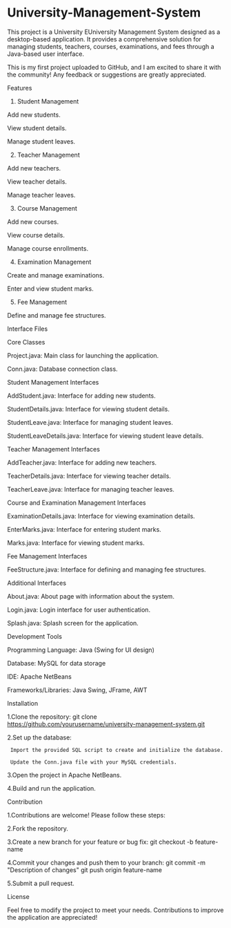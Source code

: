 # University-Management-System

This project is a University EUniversity Management System designed as a desktop-based application. It provides a comprehensive solution for managing students, teachers, courses, examinations, and fees through a Java-based user interface.

This is my first project uploaded to GitHub, and I am excited to share it with the community! Any feedback or suggestions are greatly appreciated.

Features

1. Student Management

Add new students.

View student details.

Manage student leaves.

2. Teacher Management

Add new teachers.

View teacher details.

Manage teacher leaves.

3. Course Management

Add new courses.

View course details.

Manage course enrollments.

4. Examination Management

Create and manage examinations.

Enter and view student marks.

5. Fee Management

Define and manage fee structures.

Interface Files


Core Classes

Project.java: Main class for launching the application.

Conn.java: Database connection class.


Student Management Interfaces


AddStudent.java: Interface for adding new students.

StudentDetails.java: Interface for viewing student details.

StudentLeave.java: Interface for managing student leaves.

StudentLeaveDetails.java: Interface for viewing student leave details.


Teacher Management Interfaces

AddTeacher.java: Interface for adding new teachers.

TeacherDetails.java: Interface for viewing teacher details.

TeacherLeave.java: Interface for managing teacher leaves.


Course and Examination Management Interfaces

ExaminationDetails.java: Interface for viewing examination details.

EnterMarks.java: Interface for entering student marks.

Marks.java: Interface for viewing student marks.


Fee Management Interfaces

FeeStructure.java: Interface for defining and managing fee structures.


Additional Interfaces

About.java: About page with information about the system.

Login.java: Login interface for user authentication.

Splash.java: Splash screen for the application.


Development Tools

Programming Language: Java (Swing for UI design)

Database: MySQL for data storage

IDE: Apache NetBeans

Frameworks/Libraries: Java Swing, JFrame, AWT 


Installation

1.Clone the repository: git clone https://github.com/yourusername/university-management-system.git

2.Set up the database:

     Import the provided SQL script to create and initialize the database.

     Update the Conn.java file with your MySQL credentials.

3.Open the project in Apache NetBeans.

4.Build and run the application.


Contribution

1.Contributions are welcome! Please follow these steps:

2.Fork the repository.

3.Create a new branch for your feature or bug fix: git checkout -b feature-name

4.Commit your changes and push them to your branch: git commit -m "Description of changes"
git push origin feature-name

5.Submit a pull request.


License

Feel free to modify the project to meet your needs. Contributions to improve the application are appreciated!




